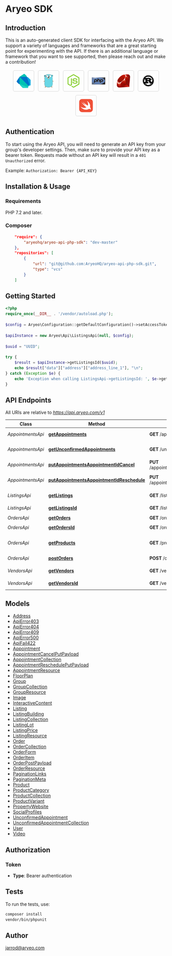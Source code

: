 # Aryeo SDK

## Introduction

This is an auto-generated client SDK for interfacing with the Aryeo API. We support a variety of languages and frameworks that are a great starting point for experimenting with the API. If there is an additional language or framework that you want to see supported, then please reach out and make a contribution!

<p align="center"> <a href="https://github.com/AryeoHQ/aryeo-api-dart-sdk"><img src="https://raw.githubusercontent.com/AryeoHQ/aryeo-api-docs/master/public/images/dart.svg" alt="Dart" width="44" style="padding:10px;border: 1px solid #d3d3d3;border-radius: 5px;margin:4px;"/></a> <a href="https://github.com/AryeoHQ/aryeo-api-go-sdk"><img src="https://raw.githubusercontent.com/AryeoHQ/aryeo-api-docs/master/public/images/go.svg" alt="Go" width="44" style="padding:10px;border: 1px solid #d3d3d3;border-radius: 5px;margin:4px;"/></a> <a href="https://github.com/AryeoHQ/aryeo-api-js-sdk"><img src="https://raw.githubusercontent.com/AryeoHQ/aryeo-api-docs/master/public/images/js.svg" alt="Node JS" width="44" style="padding:10px;border: 1px solid #d3d3d3;border-radius: 5px;margin:4px;"/></a> <a href="https://github.com/AryeoHQ/aryeo-api-php-sdk"><img src="https://raw.githubusercontent.com/AryeoHQ/aryeo-api-docs/master/public/images/php.svg" alt="PHP" width="44" style="padding:10px;border: 1px solid #d3d3d3;border-radius: 5px;margin:4px;"/></a> <a href="https://github.com/AryeoHQ/aryeo-api-ruby-sdk"><img src="https://raw.githubusercontent.com/AryeoHQ/aryeo-api-docs/master/public/images/ruby.svg" alt="Ruby" width="44" style="padding:10px;border: 1px solid #d3d3d3;border-radius: 5px;margin:4px;"/></a> <a href="https://github.com/AryeoHQ/aryeo-api-rust-sdk"><img src="https://raw.githubusercontent.com/AryeoHQ/aryeo-api-docs/master/public/images/rust.svg" alt="Rust" width="44" style="padding:10px;border: 1px solid #d3d3d3;border-radius: 5px;margin:4px;"/></a> <a href="https://github.com/AryeoHQ/aryeo-api-swift-sdk"><img src="https://raw.githubusercontent.com/AryeoHQ/aryeo-api-docs/master/public/images/swift.svg" alt="Swift" width="44" style="padding:10px;border: 1px solid #d3d3d3;border-radius: 5px;margin:4px;"/></a> </p>

## Authentication

To start using the Aryeo API, you will need to generate an API key from your group's developer settings. Then, make sure to provide your API key as a bearer token. Requests made without an API key will result in a `401 Unauthorized` error.

Example: `Authorization: Bearer {API_KEY}`

## Installation & Usage

### Requirements

PHP 7.2 and later.

### Composer

```json
    "require": {
        "aryeohq/aryeo-api-php-sdk": "dev-master"
    },
    "repositories": [
        {
            "url": "git@github.com:AryeoHQ/aryeo-api-php-sdk.git",
            "type": "vcs"
        }
    ]
```

## Getting Started

```php
<?php
require_once(__DIR__ . '/vendor/autoload.php');

$config = Aryeo\Configuration::getDefaultConfiguration()->setAccessToken('API_KEY');

$apiInstance = new Aryeo\Api\ListingsApi(null, $config);

$uuid = "UUID";

try {
    $result = $apiInstance->getListingsId($uuid);
    echo $result["data"]["address"]["address_line_1"], "\n";
} catch (Exception $e) {
    echo 'Exception when calling ListingsApi->getListingsId: ', $e->getMessage(), PHP_EOL;
}
```

## API Endpoints

All URIs are relative to *https://api.aryeo.com/v1*

Class | Method | HTTP request | Description
------------ | ------------- | ------------- | -------------
*AppointmentsApi* | [**getAppointments**](docs/Api/AppointmentsApi.md#getappointments) | **GET** /appointments | List all appointments.
*AppointmentsApi* | [**getUnconfirmedAppointments**](docs/Api/AppointmentsApi.md#getunconfirmedappointments) | **GET** /unconfirmed-appointments | List all unconfirmed appointments.
*AppointmentsApi* | [**putAppointmentsAppointmentIdCancel**](docs/Api/AppointmentsApi.md#putappointmentsappointmentidcancel) | **PUT** /appointments/{appointment_id}/cancel | Cancel an appointment.
*AppointmentsApi* | [**putAppointmentsAppointmentIdReschedule**](docs/Api/AppointmentsApi.md#putappointmentsappointmentidreschedule) | **PUT** /appointments/{appointment_id}/reschedule | Reschedule an appointment.
*ListingsApi* | [**getListings**](docs/Api/ListingsApi.md#getlistings) | **GET** /listings | List all listings.
*ListingsApi* | [**getListingsId**](docs/Api/ListingsApi.md#getlistingsid) | **GET** /listings/{listing_id} | Retrieve a listing.
*OrdersApi* | [**getOrders**](docs/Api/OrdersApi.md#getorders) | **GET** /orders | List all orders.
*OrdersApi* | [**getOrdersId**](docs/Api/OrdersApi.md#getordersid) | **GET** /orders/{order_id} | Retrieve an order.
*OrdersApi* | [**getProducts**](docs/Api/OrdersApi.md#getproducts) | **GET** /products | Get products available to a group.
*OrdersApi* | [**postOrders**](docs/Api/OrdersApi.md#postorders) | **POST** /orders | Create an order.
*VendorsApi* | [**getVendors**](docs/Api/VendorsApi.md#getvendors) | **GET** /vendors | List all vendors.
*VendorsApi* | [**getVendorsId**](docs/Api/VendorsApi.md#getvendorsid) | **GET** /vendors/{vendor_id} | Retrieve a vendor.

## Models

- [Address](docs/Model/Address.md)
- [ApiError403](docs/Model/ApiError403.md)
- [ApiError404](docs/Model/ApiError404.md)
- [ApiError409](docs/Model/ApiError409.md)
- [ApiError500](docs/Model/ApiError500.md)
- [ApiFail422](docs/Model/ApiFail422.md)
- [Appointment](docs/Model/Appointment.md)
- [AppointmentCancelPutPayload](docs/Model/AppointmentCancelPutPayload.md)
- [AppointmentCollection](docs/Model/AppointmentCollection.md)
- [AppointmentReschedulePutPayload](docs/Model/AppointmentReschedulePutPayload.md)
- [AppointmentResource](docs/Model/AppointmentResource.md)
- [FloorPlan](docs/Model/FloorPlan.md)
- [Group](docs/Model/Group.md)
- [GroupCollection](docs/Model/GroupCollection.md)
- [GroupResource](docs/Model/GroupResource.md)
- [Image](docs/Model/Image.md)
- [InteractiveContent](docs/Model/InteractiveContent.md)
- [Listing](docs/Model/Listing.md)
- [ListingBuilding](docs/Model/ListingBuilding.md)
- [ListingCollection](docs/Model/ListingCollection.md)
- [ListingLot](docs/Model/ListingLot.md)
- [ListingPrice](docs/Model/ListingPrice.md)
- [ListingResource](docs/Model/ListingResource.md)
- [Order](docs/Model/Order.md)
- [OrderCollection](docs/Model/OrderCollection.md)
- [OrderForm](docs/Model/OrderForm.md)
- [OrderItem](docs/Model/OrderItem.md)
- [OrderPostPayload](docs/Model/OrderPostPayload.md)
- [OrderResource](docs/Model/OrderResource.md)
- [PaginationLinks](docs/Model/PaginationLinks.md)
- [PaginationMeta](docs/Model/PaginationMeta.md)
- [Product](docs/Model/Product.md)
- [ProductCategory](docs/Model/ProductCategory.md)
- [ProductCollection](docs/Model/ProductCollection.md)
- [ProductVariant](docs/Model/ProductVariant.md)
- [PropertyWebsite](docs/Model/PropertyWebsite.md)
- [SocialProfiles](docs/Model/SocialProfiles.md)
- [UnconfirmedAppointment](docs/Model/UnconfirmedAppointment.md)
- [UnconfirmedAppointmentCollection](docs/Model/UnconfirmedAppointmentCollection.md)
- [User](docs/Model/User.md)
- [Video](docs/Model/Video.md)

## Authorization

### Token

- **Type**: Bearer authentication

## Tests

To run the tests, use:

```bash
composer install
vendor/bin/phpunit
```

## Author

jarrod@aryeo.com
